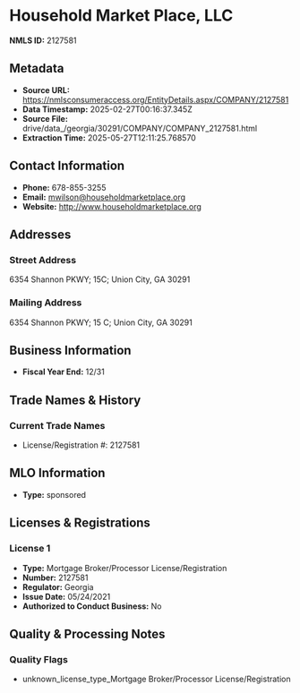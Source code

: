 # Household Market Place, LLC

**NMLS ID:** 2127581

## Metadata
- **Source URL:** https://nmlsconsumeraccess.org/EntityDetails.aspx/COMPANY/2127581
- **Data Timestamp:** 2025-02-27T00:16:37.345Z
- **Source File:** drive/data_/georgia/30291/COMPANY/COMPANY_2127581.html
- **Extraction Time:** 2025-05-27T12:11:25.768570

## Contact Information
- **Phone:** 678-855-3255
- **Email:** mwilson@householdmarketplace.org
- **Website:** http://www.householdmarketplace.org

## Addresses
### Street Address
6354 Shannon PKWY; 15C; Union City, GA 30291

### Mailing Address
6354 Shannon PKWY; 15 C; Union City, GA 30291

## Business Information
- **Fiscal Year End:** 12/31

## Trade Names & History
### Current Trade Names
- License/Registration #: 2127581

## MLO Information
- **Type:** sponsored

## Licenses & Registrations

### License 1
- **Type:** Mortgage Broker/Processor License/Registration
- **Number:** 2127581
- **Regulator:** Georgia
- **Issue Date:** 05/24/2021
- **Authorized to Conduct Business:** No

## Quality & Processing Notes
### Quality Flags
- unknown_license_type_Mortgage Broker/Processor License/Registration
